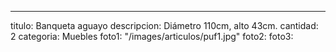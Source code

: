 ---
titulo: Banqueta aguayo
descripcion: Diámetro 110cm, alto 43cm.
cantidad: 2
categoria: Muebles
foto1: "/images/articulos/puf1.jpg"
foto2: 
foto3: 
